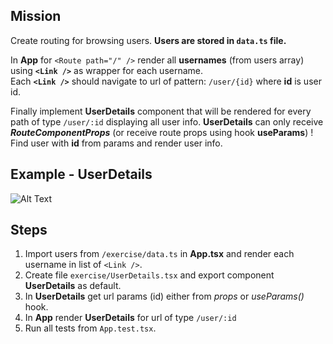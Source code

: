 ## Mission
Create routing for browsing users. **Users are stored in `data.ts` file.**

In **App** for `<Route path="/" />` render all **usernames** (from users array) using **`<Link />`** as wrapper for each username. <br>
Each **`<Link />`** should navigate to url of pattern: `/user/{id}` where **id** is user id. <br>

Finally implement **UserDetails** component that will be rendered for every path of type `/user/:id` displaying all user info.
**UserDetails** can only receive ***RouteComponentProps*** (or receive route props using hook **useParams**) !<br>
Find user with **id** from params and render user info.

## Example - UserDetails
![Alt Text](https://i.imgur.com/8Dfn6oH.png)


## Steps 
1. Import users from `/exercise/data.ts` in **App.tsx** and render each username in list of `<Link />`.
2. Create file `exercise/UserDetails.tsx` and export component **UserDetails** as default.
3. In **UserDetails** get url params (id) either from *props* or *useParams()* hook.
5. In **App** render **UserDetails** for url of type `/user/:id`
6. Run all tests from `App.test.tsx`. 
